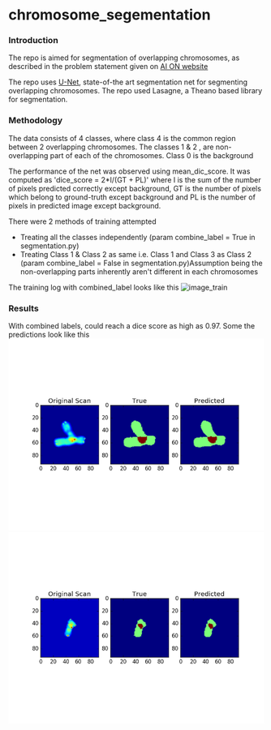 # chromosome_segementation

### Introduction

The repo is aimed for segmentation of overlapping chromosomes, as described in the problem statement given on [AI ON website](http://ai-on.org/projects/visual-segmentation-of-chromosomal-preparations.html)

The repo uses [U-Net](https://arxiv.org/abs/1505.04597), state-of-the art segmentation net for segmenting overlapping chromosomes. The repo used Lasagne, a Theano based library for segmentation.

### Methodology

The data consists of 4 classes, where class 4 is the common region between 2 overlapping chromosomes. The classes 1 & 2 , are non-overlapping part of each of the chromosomes. Class 0 is the background

The performance of the net was observed using mean_dic_score. It was computed as 'dice_score = 2*I/(GT + PL)' where I is the sum of the number of pixels predicted correctly except background, GT is the number of pixels which belong to ground-truth except background and PL is the number of pixels in predicted image except background.

There were 2 methods of training attempted
- Treating all the classes independently (param combine_label = True in segmentation.py)
- Treating Class 1 & Class 2 as same i.e. Class 1 and Class 3 as Class 2 (param combine_label = False in segmentation.py)Assumption being the non-overlapping parts inherently aren't different in each chromosomes

The training log with combined_label looks like this
![image_train](/images/combined_label_train)


### Results

With combined labels, could reach a dice score as high as 0.97. Some the predictions look like this
![predict_combined](/images/Vis_combined_label_2.png)
![predict_combined](/images/Vis_combined_label_1.png)

